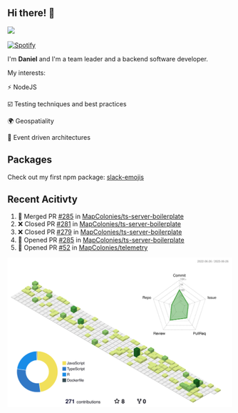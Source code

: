 ## Hi there! 👋

<p>
  <img src="https://github-readme-stats.vercel.app/api?username=syncush&theme=tokyonight">
</p>

[![Spotify](https://novatorem-rust.vercel.app/api/spotify)](https://open.spotify.com/user/syncush)

I'm **Daniel** and I'm a team leader and a backend software developer.

My interests:

⚡ NodeJS

☑️ Testing techniques and best practices

🌍 Geospatiality

🧠 Event driven architectures

## Packages
Check out my first npm package: [slack-emojis](https://www.npmjs.com/package/slack-emojis)

## Recent Acitivty
<!--START_SECTION:activity-->
1. 🎉 Merged PR [#285](https://github.com/MapColonies/ts-server-boilerplate/pull/285) in [MapColonies/ts-server-boilerplate](https://github.com/MapColonies/ts-server-boilerplate)
2. ❌ Closed PR [#281](https://github.com/MapColonies/ts-server-boilerplate/pull/281) in [MapColonies/ts-server-boilerplate](https://github.com/MapColonies/ts-server-boilerplate)
3. ❌ Closed PR [#279](https://github.com/MapColonies/ts-server-boilerplate/pull/279) in [MapColonies/ts-server-boilerplate](https://github.com/MapColonies/ts-server-boilerplate)
4. 💪 Opened PR [#285](https://github.com/MapColonies/ts-server-boilerplate/pull/285) in [MapColonies/ts-server-boilerplate](https://github.com/MapColonies/ts-server-boilerplate)
5. 💪 Opened PR [#52](https://github.com/MapColonies/telemetry/pull/52) in [MapColonies/telemetry](https://github.com/MapColonies/telemetry)
<!--END_SECTION:activity-->

![contrib](./profile-3d-contrib/profile-green-animate.svg)
